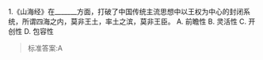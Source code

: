 1.《山海经》在_______方面，打破了中国传统主流思想中以王权为中心的封闭系统，所谓四海之内，莫非王土，率土之滨，莫非王臣。
  A. 前瞻性  B. 灵活性  C. 开创性  D. 包容性
>标准答案:A
 

